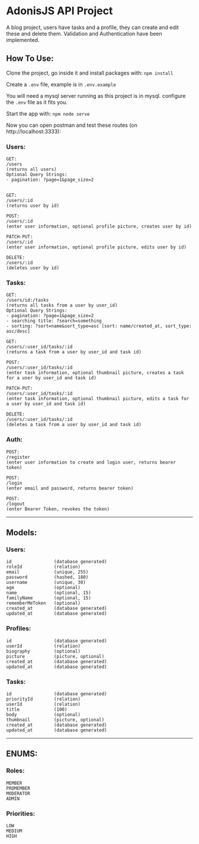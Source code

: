 # AdonisJS API Project

A blog project, users have tasks and a profile, they can create and edit these and delete them.
Validation and Authentication have been implemented.

## How To Use:

Clone the project, go inside it and install packages with: ` npm install `

Create a `.env` file, example is in ` .env.example `

You will need a mysql server running as this project is in mysql. configure the `.env` file as it fits you.

Start the app with: ` npm node serve `

Now you can open postman and test these routes (on http://localhost:3333):

### Users:
```
GET:
/users
(returns all users)
Optional Query Strings:
- pagination: ?page=1&page_size=2


GET:
/users/:id
(returns user by id)

POST:
/users/:id
(enter user information, optional profile picture, creates user by id)

PATCH-PUT:
/users/:id
(enter user information, optional profile picture, edits user by id)

DELETE:
/users/:id
(deletes user by id)
```
### Tasks:
```
GET:
/users/id:/tasks
(returns all tasks from a user by user_id)
Optional Query Strings:
- pagination: ?page=1&page_size=2
- searching title: ?search=something
- sorting: ?sort=name&sort_type=asc [sort: name/created_at, sort_type: asc/desc]

GET:
/users/:user_id/tasks/:id
(returns a task from a user by user_id and task id)

POST:
/users/:user_id/tasks/:id
(enter task information, optional thumbnail picture, creates a task for a user by user_id and task id)

PATCH-PUT:
/users/:user_id/tasks/:id
(enter task information, optional thumbnail picture, edits a task for a user by user_id and task id)

DELETE:
/users/:user_id/tasks/:id
(deletes a task from a user by user_id and task id)
```
### Auth:
```
POST:
/register
(enter user information to create and login user, returns bearer token)

POST:
/login
(enter email and password, returns bearer token)

POST:
/logout
(enter Bearer Token, revokes the token)
```

<hr>

## Models:

### Users:
```
id                (database generated)
roleId            (relation)
email             (unique, 255)
password          (hashed, 180)
username          (unique, 30)
age               (optional)
name              (optional, 15)
familyName        (optional, 15)
rememberMeToken   (optional)
created_at        (database generated)
updated_at        (database generated)
```

### Profiles:
```
id                (database generated)
userId            (relation)
biography         (optional)
picture           (picture, optional)
created_at        (database generated)
updated_at        (database generated)
```

### Tasks:
```
id                (database generated)
priorityId        (relation)
userId            (relation)
title             (100)
body              (optional)
thumbnail         (picture, optional)
created_at        (database generated)
updated_at        (database generated)
```

<hr>

## ENUMS:

### Roles:
```
MEMBER
PROMEMBER
MODERATOR
ADMIN
```
### Priorities:
```
LOW
MEDIUM
HIGH
```
